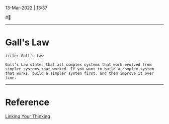 13-Mar-2022 | 13:37

#📝 

---
# Gall's Law

```ad-tip
title: Gall's Law

Gall's Law states that all complex systems that work evolved from simpler systems that worked. If you want to build a complex system that works, build a simpler system first, and them improve it over time.
```




---
# Reference
[Linking Your Thinking](https://www.youtube.com/watch?v=_2z-7D4bQEA )